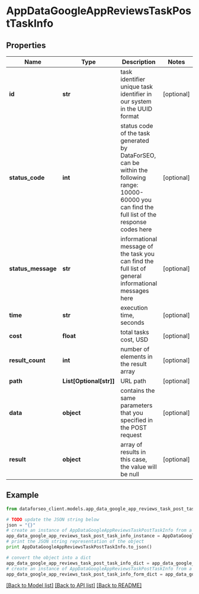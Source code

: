 # AppDataGoogleAppReviewsTaskPostTaskInfo


## Properties

Name | Type | Description | Notes
------------ | ------------- | ------------- | -------------
**id** | **str** | task identifier unique task identifier in our system in the UUID format | [optional] 
**status_code** | **int** | status code of the task generated by DataForSEO, can be within the following range: 10000-60000 you can find the full list of the response codes here | [optional] 
**status_message** | **str** | informational message of the task you can find the full list of general informational messages here | [optional] 
**time** | **str** | execution time, seconds | [optional] 
**cost** | **float** | total tasks cost, USD | [optional] 
**result_count** | **int** | number of elements in the result array | [optional] 
**path** | **List[Optional[str]]** | URL path | [optional] 
**data** | **object** | contains the same parameters that you specified in the POST request | [optional] 
**result** | **object** | array of results in this case, the value will be null | [optional] 

## Example

```python
from dataforseo_client.models.app_data_google_app_reviews_task_post_task_info import AppDataGoogleAppReviewsTaskPostTaskInfo

# TODO update the JSON string below
json = "{}"
# create an instance of AppDataGoogleAppReviewsTaskPostTaskInfo from a JSON string
app_data_google_app_reviews_task_post_task_info_instance = AppDataGoogleAppReviewsTaskPostTaskInfo.from_json(json)
# print the JSON string representation of the object
print AppDataGoogleAppReviewsTaskPostTaskInfo.to_json()

# convert the object into a dict
app_data_google_app_reviews_task_post_task_info_dict = app_data_google_app_reviews_task_post_task_info_instance.to_dict()
# create an instance of AppDataGoogleAppReviewsTaskPostTaskInfo from a dict
app_data_google_app_reviews_task_post_task_info_form_dict = app_data_google_app_reviews_task_post_task_info.from_dict(app_data_google_app_reviews_task_post_task_info_dict)
```
[[Back to Model list]](../README.md#documentation-for-models) [[Back to API list]](../README.md#documentation-for-api-endpoints) [[Back to README]](../README.md)


